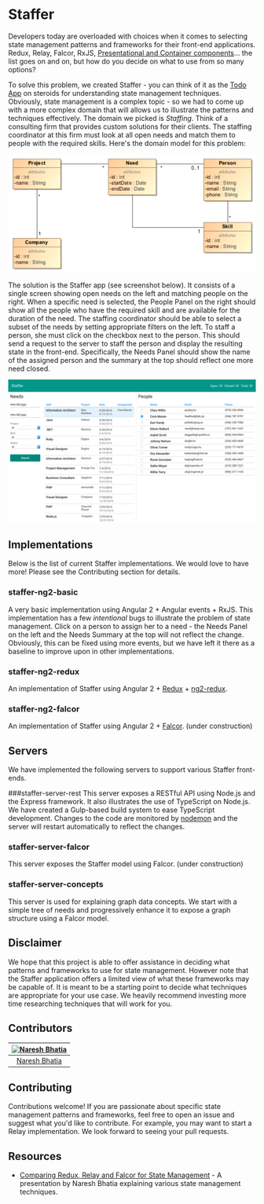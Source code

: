 Staffer
=======

Developers today are overloaded with choices when it comes to selecting state management patterns and frameworks for their front-end applications. Redux, Relay, Falcor, RxJS, [Presentational and Container components](https://medium.com/@dan_abramov/smart-and-dumb-components-7ca2f9a7c7d0)... the list goes on and on, but how do you decide on what to use from so many options?

To solve this problem, we created Staffer - you can think of it as the [Todo App](https://github.com/tastejs/todomvc) on steroids for understanding state management techniques. Obviously, state management is a complex topic - so we had to come up with a more complex domain that will allows us to illustrate the patterns and techniques effectively. The domain we picked is *Staffing*. Think of a consulting firm that provides custom solutions for their clients. The staffing coordinator at this firm must look at all open needs and match them to people with the required skills. Here's the domain model for this problem:

<img src="domain-model/staffer-domain-model.png">

The solution is the Staffer app (see screenshot below). It consists of a single screen showing open needs on the left and matching people on the right. When a specific need is selected, the People Panel on the right should show all the people who have the required skill and are available for the duration of the need. The staffing coordinator should be able to select a subset of the needs by setting appropriate filters on the left. To staff a person, she must click on the checkbox next to the person. This should send a request to the server to staff the person and display the resulting state in the front-end. Specifically, the Needs Panel should show the name of the assigned person and the summary at the top should reflect one more need closed.

<img src="assets/screen-shot.png">

Implementations
---------------
Below is the list of current Staffer implementations. We would love to have more! Please see the Contributing section for details.

### staffer-ng2-basic
A very basic implementation using Angular 2 + Angular events + RxJS. This implementation has a few *intentional* bugs to illustrate the problem of state management. Click on a person to assign her to a need - the Needs Panel on the left and the Needs Summary at the top will not reflect the change. Obviously, this can be fixed using more events, but we have left it there as a baseline to improve upon in other implementations.

### staffer-ng2-redux
An implementation of Staffer using Angular 2 + [Redux](http://redux.js.org/) + [ng2-redux](https://github.com/angular-redux/ng2-redux).

### staffer-ng2-falcor
An implementation of Staffer using Angular 2 + [Falcor](http://netflix.github.io/falcor/). (under construction)

Servers
-------
We have implemented the following servers to support various Staffer front-ends.

###staffer-server-rest
This server exposes a RESTful API using Node.js and the Express framework. It also illustrates the use of TypeScript on Node.js. We have created a Gulp-based build system to ease TypeScript development. Changes to the code are monitored by [nodemon](https://github.com/remy/nodemon) and the server will restart automatically to reflect the changes.

### staffer-server-falcor
This server exposes the Staffer model using Falcor. (under construction)

### staffer-server-concepts
This server is used for explaining graph data concepts. We start with a simple tree of needs and progressively enhance it to expose a graph structure using a Falcor model.

Disclaimer
----------
We hope that this project is able to offer assistance in deciding what patterns and frameworks to use for state management. However note that the Staffer application offers a limited view of what these frameworks may be capable of. It is meant to be a starting point to decide what techniques are appropriate for your use case. We heavily recommend investing more time researching techniques that will work for you.

Contributors
------------
[<img alt="Naresh Bhatia" src="https://avatars.githubusercontent.com/u/1220198?v=3&s=117" width="117">](https://github.com/nareshbhatia) |
:---: |
[Naresh Bhatia](https://github.com/nareshbhatia) |

Contributing
------------
Contributions welcome! If you are passionate about specific state management patterns and frameworks, feel free to open an issue and suggest what you'd like to contribute. For example, you may want to start a Relay implementation. We look forward to seeing your pull requests.

Resources
---------
- [Comparing Redux, Relay and Falcor for State Management](https://drive.google.com/file/d/0Bxd0x47hCRbTSnNpY0ZFV3dYMDQ/view?usp=sharing) - A presentation by Naresh Bhatia explaining various state management techniques.
